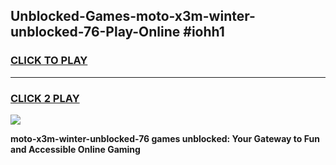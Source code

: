 
## Unblocked-Games-moto-x3m-winter-unblocked-76-Play-Online #iohh1
<h3>
<a href="https://news.freeplayer.one?title=moto-x3m-winter-unblocked-76&ref=3">CLICK TO PLAY</a></h3>
<hr>

<h3>
<a href="https://news.freeplayer.one?title=moto-x3m-winter-unblocked-76&ref=3">CLICK 2 PLAY</a>
  
</h3>

<a href="https://news.freeplayer.one?title=moto-x3m-winter-unblocked-76&ref=3"><img src="https://clearcache.store/games.png"></a>


**moto-x3m-winter-unblocked-76 games unblocked: Your Gateway to Fun and Accessible Online Gaming**
